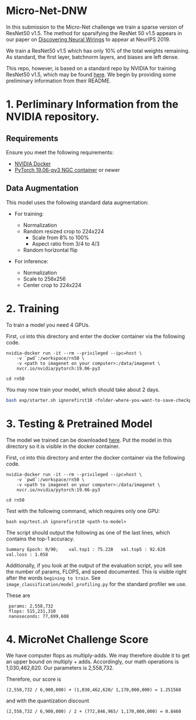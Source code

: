 # Micro-Net-DNW

In this submission to the Micro-Net challenge we train a sparse version of ResNet50 v1.5.
The method for sparsifying the ResNet 50 v1.5 appears in our paper on
[Discovering Neural Wirings](https://arxiv.org/abs/1906.00586) to appear at NeurIPS 2019.

We train a ResNet50 v1.5 which has only 10% of the total weights remaining. As standard, the first layer, batchnorm layers, and biases are left dense.

This repo, however, is based on a standard repo by NVIDIA for training ResNet50 v1.5, which may be found [here](https://github.com/NVIDIA/DeepLearningExamples/tree/master/PyTorch/Classification/RN50v1.5).
We begin by providing some preliminary information from their README.

# 1. Perliminary Information from the NVIDIA repository.
## Requirements

Ensure you meet the following requirements:

* [NVIDIA Docker](https://github.com/NVIDIA/nvidia-docker)
* [PyTorch 19.06-py3 NGC container](https://ngc.nvidia.com/registry/nvidia-pytorch) or newer

## Data Augmentation

This model uses the following standard data augmentation:

* For training:
  * Normalization
  * Random resized crop to 224x224
    * Scale from 8% to 100%
    * Aspect ratio from 3/4 to 4/3
  * Random horizontal flip

* For inference:
  * Normalization
  * Scale to 256x256
  * Center crop to 224x224

# 2. Training

To train a model you need 4 GPUs. 

First, `cd` into this directory and enter the docker container via the following code.

```
nvidia-docker run -it --rm --privileged --ipc=host \
    -v `pwd`:/workspace/rn50 \
    -v <path to imagenet on your computer>:/data/imagenet \
    nvcr.io/nvidia/pytorch:19.06-py3

cd rn50
```

You may now train your model, which should take about 2 days.

```bash
bash exp/starter.sh ignorefirst10 <folder-where-you-want-to-save-checkpoints>
```

# 3. Testing & Pretrained Model

The model we trained can be downloaded [here](https://drive.google.com/file/d/1PIX1BJX72BIM-t6kHtarK1vdvM4C2T0j/view?usp=sharing).
Put the model in this directory so it is visible in the docker container.

First, `cd` into this directory and enter the docker container via the following code.

```
nvidia-docker run -it --rm --privileged --ipc=host \
    -v `pwd`:/workspace/rn50 \
    -v <path to imagenet on your computer>:/data/imagenet \
    nvcr.io/nvidia/pytorch:19.06-py3

cd rn50
```
Test with the following command, which requires only one GPU:
```
bash exp/test.sh ignorefirst10 <path-to-model>
```
The script should output the following as one of the last lines, which contains the top-1 accuracy.

```
Summary Epoch: 0/90;	val.top1 : 75.228	val.top5 : 92.620	val.loss : 1.058
```

Additionally, if you look at the output of the evaluation script, you will see the number of params, FLOPS, and speed documented.
This is visible right after the words `begining to train`.
See `image_classification/model_profiling.py` for the standard profiler we use.

These are
```
 params: 2,558,732
 flops: 515,231,310
 nanoseconds: 77,699,608 
```

# 4. MicroNet Challenge Score

We have computer flops as multiply-adds. We may therefore double it to get an upper bound on multiply + adds.
Accordingly, our math operations is 1,030,462,620. Our parameters is 2,558,732.

Therefore, our score is 
```
(2,558,732 / 6,900,000) + (1,030,462,620/ 1,170,000,000) = 1.251568
```
and with the quantization discount
```
(2,558,732 / 6,900,000) / 2 + (772,846,965/ 1,170,000,000) = 0.8460
```
